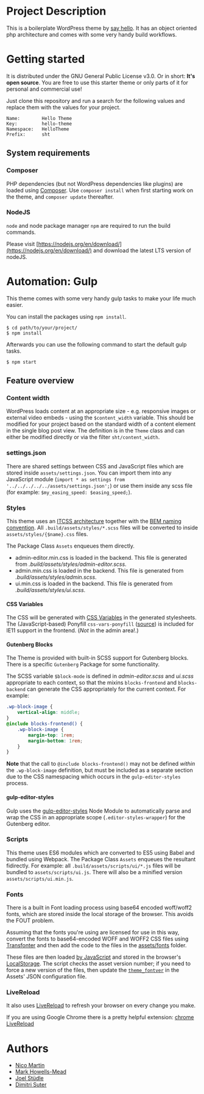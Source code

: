# Project Description

This is a boilerplate WordPress theme by [say hello](https://sayhello.ch). It has an object oriented php architecture and comes with some very handy build workflows.

# Getting started

It is distributed under the GNU General Public License v3.0. Or in short: **It's open source**.
You are free to use this starter theme or only parts of it for personal and commercial use!

Just clone this repository and run a search for the following values and replace them with the values for your project.

```
Name:        Hello Theme
Key:         hello-theme
Namespace:   HelloTheme
Prefix:      sht
```

## System requirements

### Composer

PHP dependencies (but not WordPress dependencies like plugins) are loaded using [Composer](https://getcomposer.org/). Use `composer install` when first starting work on the theme, and `composer update` thereafter.

### NodeJS

`node` and node package manager `npm` are required to run the build commands.

Please visit [https://nodejs.org/en/download/](https://nodejs.org/en/download/) and download the latest LTS version of nodeJS.

# Automation: Gulp

This theme comes with some very handy gulp tasks to make your life much easier.

You can install the packages using `npm install`.
```
$ cd path/to/your/project/
$ npm install
```
Afterwards you can use the following command to start the default gulp tasks.
```
$ npm start
```

## Feature overview

### Content width

WordPress loads content at an appropriate size - e.g. responsive images or external video embeds - using the `$content_width` variable. This should be modified for your project based on the standard width of a content element in the single blog post view. The definition is in the `Theme` class and can either be modified directly or via the filter `sht/content_width`.

### settings.json

There are shared settings between CSS and JavaScript files which are stored inside `assets/settings.json`. You can import them into any JavaScript module (`import * as settings from '../../../../../assets/settings.json';`) or use them inside any scss file (for example: `$my_easing_speed: $easing_speed;`).

### Styles

This theme uses an [ITCSS architecture](https://www.creativebloq.com/web-design/manage-large-css-projects-itcss-101517528) together with the [BEM naming convention](http://getbem.com/). All `.build/assets/styles/*.scss` files will be converted to inside `assets/styles/{$name}.css` files.

The Package Class `Assets` enqueues them directly.

- admin-editor.min.css is loaded in the backend. This file is generated from _.build/assets/styles/admin-editor.scss_.
- admin.min.css is loaded in the backend. This file is generated from _.build/assets/styles/admin.scss_.
- ui.min.css is loaded in the backend. This file is generated from _.build/assets/styles/ui.scss_.

#### CSS Variables

The CSS will be generated with [CSS Variables](https://dev.to/sarah_chima/an-introduction-to-css-variables-cmj) in the generated stylesheets. The (JavaScript-based) Ponyfill `css-vars-ponyfill` ([source](https://github.com/jhildenbiddle/css-vars-ponyfill)) is included for IE11 support in the frontend. (_Not_ in the admin area!.)

#### Gutenberg Blocks

The Theme is provided with built-in SCSS support for Gutenberg blocks. There is a specific `Gutenberg` Package for some functionality.

The SCSS variable `$block-mode` is defined in _admin-editor.scss_ and _ui.scss_ appropriate to each context, so that the mixins `blocks-frontend` and `blocks-backend` can generate the CSS appropriately for the current context. For example:

```scss
.wp-block-image {
	vertical-align: middle;
}
@include blocks-frontend() {
	.wp-block-image {
		margin-top: 1rem;
		margin-bottom: 1rem;
	}
}
```

**Note** that the call to `@include blocks-frontend()` may not be defined _within_ the `.wp-block-image` definition, but must be included as a separate section due to the CSS namespacing which occurs in the `gulp-editor-styles` process.

#### gulp-editor-styles

Gulp uses the [gulp-editor-styles](https://www.npmjs.com/package/gulp-editor-styles) Node Module to automatically parse and wrap the CSS in an appropriate scope (`.editor-styles-wrapper`) for the Gutenberg editor.

### Scripts

This theme uses ES6 modules which are converted to ES5 using Babel and bundled using Webpack. The Package Class `Assets` enqueues the resultant fidirectly. For example: all `.build/assets/scripts/ui/*.js` files will be bundled to `assets/scripts/ui.js`. There will also be a minified version `assets/scripts/ui.min.js`.


### Fonts

There is a built in Font loading process using base64 encoded woff/woff2 fonts, which are stored inside the local storage of the browser. This avoids the FOUT problem.

Assuming that the fonts you're using are licensed for use in this way, convert the fonts to base64-encoded WOFF and WOFF2 CSS files using [Transfonter](https://transfonter.org/) and then add the code to the files in the [assets/fonts](https://github.com/SayHelloGmbH/hello-roots/tree/master/assets/fonts) folder.

These files are then loaded [by JavaScript](https://github.com/SayHelloGmbH/hello-roots/blob/master/src/Package/Assets.php#L124) and stored in the browser's [LocalStorage](https://javascript.info/localstorage). The script checks the asset version number; if you need to force a new version of the files, then update the [`theme_fontver`](https://github.com/SayHelloGmbH/hello-roots/blob/master/assets/settings.json#L38) in the Assets' JSON configuration file.

### LiveReload

It also uses [LiveReload](http://livereload.com/) to refresh your browser on every change you make.

If you are using Google Chrome there is a pretty helpful extension: [chrome LiveReload](https://chrome.google.com/webstore/detail/livereload/jnihajbhpnppcggbcgedagnkighmdlei)

# Authors
- [Nico Martin](https://github.com/nico-martin)
- [Mark Howells-Mead](https://github.com/markhowellsmead/)
- [Joel Stüdle](https://github.com/joel-st)
- [Dimitri Suter](https://github.com/gnochi/)
